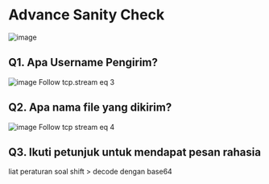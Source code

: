 # Advance Sanity Check

 ![image](https://github.com/user-attachments/assets/f0f47134-f8fe-47b3-84f2-8ffa3a56fbc0)

## Q1.  Apa Username Pengirim?
![image](https://github.com/user-attachments/assets/3bdfbb82-93d4-4b04-8598-581bae2ba95e)
Follow tcp.stream eq 3

## Q2.  Apa nama file yang dikirim?
![image](https://github.com/user-attachments/assets/2a953a98-25d3-4b78-aa8b-7e5d5dc16dff)
Follow tcp stream eq 4

## Q3. Ikuti petunjuk untuk mendapat pesan rahasia
liat peraturan soal shift > decode dengan base64


